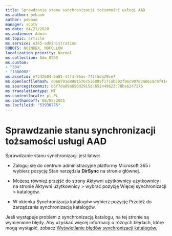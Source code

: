 ```yaml
---
title: Sprawdzanie stanu synchronizacji tożsamości usługi AAD
ms.author: pebaum
author: pebaum
manager: scotv
ms.date: 04/21/2020
ms.audience: Admin
ms.topic: article
ms.service: o365-administration
ROBOTS: NOINDEX, NOFOLLOW
localization_priority: Normal
ms.collection: Adm_O365
ms.custom:
- "304"
- "1300008"
ms.assetid: e7242604-6a81-44f3-86ac-7f1f5da29ce7
ms.openlocfilehash: d060791e8981576c526885f171ab592f96c98783a061acbf41e659b1f896b8cf
ms.sourcegitcommit: b5f7da89a650d2915dc652449623c78be6247175
ms.translationtype: MT
ms.contentlocale: pl-PL
ms.lasthandoff: 08/05/2021
ms.locfileid: "53930775"
---
```

# <a name="check-aad-identity-sync-status"></a>Sprawdzanie stanu synchronizacji tożsamości usługi AAD

Sprawdzanie stanu synchronizacji jest łatwe:
  
- Zaloguj się do centrum administracyjne platformy Microsoft 365 i wybierz pozycję Stan narzędzia **DirSync** na stronie głównej.

- Możesz również przejść do strony Aktywni użytkownicy użytkownicy i na stronie Aktywni użytkownicy \> wybrać pozycję Więcej synchronizacji \> katalogów.

- W okienku Synchronizacja katalogów wybierz pozycję Przejdź do zarządzania synchronizacją katalogów.

Jeśli występuje problem z synchronizacją katalogu, na tej stronie są wymienione błędy. Aby uzyskać więcej informacji o różnych błędach, które mogą wystąpić, zobacz [Wyświetlanie błędów synchronizacji katalogów.](https://docs.microsoft.com//office365/enterprise/identify-directory-synchronization-errors)
  